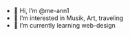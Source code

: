 - 👋 Hi, I’m @me-ann1
- 👀 I’m interested in Musik, Art, traveling
- 🌱 I’m currently learning web-design


<!---
me-ann1/me-ann1 is a ✨ special ✨ repository because its `README.md` (this file) appears on your GitHub profile.
You can click the Preview link to take a look at your changes.
--->
